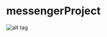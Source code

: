 # messengerProject
![alt tag](https://photos-4.dropbox.com/t/2/AABcCwVCk0cDX3bwb9nEGn9j1ELhmFb9qSqykvASY8-Ftg/12/51828244/png/32x32/3/1489762800/0/2/ClassDiagram.png/EIaG1KgEGNWRBCACKAI/EshWbEcLjCcwUNHTigDJETNfxRcX-IFbWZwbk4A8GD8?dl=0&size=2048x1536&size_mode=3)
